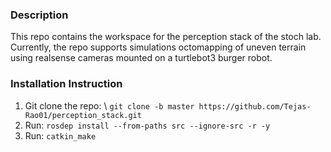### Description 
This repo contains the workspace for the perception stack of the stoch lab. Currently, the repo supports simulations octomapping of uneven terrain using realsense cameras mounted on a turtlebot3 burger robot. 

### Installation Instruction 

1) Git clone the repo: \\
 `git clone -b master https://github.com/Tejas-Rao01/perception_stack.git`  
2) Run: `rosdep install --from-paths src --ignore-src -r -y`
3) Run: `catkin_make`








